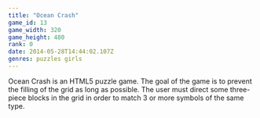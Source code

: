 ```yaml
---
title: "Ocean Crash"
game_id: 13
game_width: 320
game_height: 480
rank: 0
date: 2014-05-28T14:44:02.107Z
genres: puzzles girls
---
```

Ocean Crash is an HTML5 puzzle game. The goal of the game is to prevent the filling of the grid as long as possible. The user must direct some three-piece blocks in the grid in order to match 3 or more symbols of the same type.